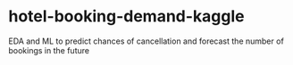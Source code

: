 # hotel-booking-demand-kaggle
EDA and ML to predict chances of cancellation and forecast the number of bookings in the future
